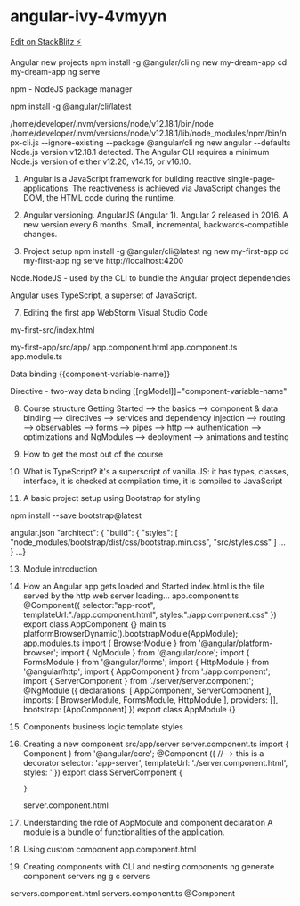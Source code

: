 # angular-ivy-4vmyyn

[Edit on StackBlitz ⚡️](https://stackblitz.com/edit/angular-ivy-4vmyyn)

Angular new projects
npm install -g @angular/cli
ng new my-dream-app
cd my-dream-app
ng serve

npm - NodeJS package manager

npm install -g @angular/cli/latest

/home/developer/.nvm/versions/node/v12.18.1/bin/node /home/developer/.nvm/versions/node/v12.18.1/lib/node_modules/npm/bin/npx-cli.js --ignore-existing --package @angular/cli ng new angular --defaults
Node.js version v12.18.1 detected.
The Angular CLI requires a minimum Node.js version of either v12.20, v14.15, or v16.10.

1. Angular is a JavaScript framework for building reactive single-page-applications.
   The reactiveness is achieved via JavaScript changes the DOM, the HTML code during the runtime.

2. Angular versioning.
   AngularJS (Angular 1).
   Angular 2 released in 2016. A new version every 6 months. Small, incremental, backwards-compatible changes.

3. Project setup
   npm install -g @angular/cli@latest
   ng new my-first-app
   cd my-first-app
   ng serve
   http://localhost:4200

Node.NodeJS - used by the CLI to bundle the Angular project dependencies

Angular uses TypeScript, a superset of JavaScript.

7. Editing the first app
   WebStorm
   Visual Studio Code

my-first-src/index.html
<app-root></app-root>

my-first-app/src/app/
app.component.html
app.component.ts
app.module.ts

Data binding
{{component-variable-name}}

Directive - two-way data binding
[[ngModel]]="component-variable-name"

8. Course structure
   Getting Started --> the basics --> component & data binding --> directives --> services and dependency injection --> routing --> observables --> forms --> pipes --> http --> authentication --> optimizations and NgModules --> deployment --> animations and testing

9. How to get the most out of the course

10. What is TypeScript?
    it's a superscript of vanilla JS: it has types, classes, interface, it is checked at compilation time, it is compiled to JavaScript

11. A basic project setup using Bootstrap for styling

npm install --save bootstrap@latest

angular.json
"architect": {
"build": {
"styles": [
"node_modules/bootstrap/dist/css/bootstrap.min.css",
"src/styles.css"
]
... } ...}

13. Module introduction
14. How an Angular app gets loaded and Started
    index.html is the file served by the http web server
    <app-root>loading...</app-root>
    app.component.ts  
     @Component({
    selector:"app-root",
    templateUrl:"./app.component.html",
    styles:"./app.component.css"
    })
    export class AppComponent {}
    main.ts
    platformBrowserDynamic().bootstrapModule(AppModule);
    app.modules.ts
    import { BrowserModule } from '@angular/platform-browser';
    import { NgModule } from '@angular/core';
    import { FormsModule } from '@angular/forms';
    import { HttpModule } from '@angular/http';
    import { AppComponent } from './app.component';
    import { ServerComponent } from './server/server.component';
    @NgModule ({
    declarations: [
    AppComponent,
    ServerComponent
    ],
    imports: [
    BrowserModule,
    FormsModule,
    HttpModule
    ],
    providers: [],
    bootstrap: [AppComponent]
    })
    export class AppModule {}

15. Components
    business logic
    template
    styles

16. Creating a new component
    src/app/server
    server.component.ts
    import { Component } from '@angular/core';
    @Component ({ //--> this is a decorator
    selector: 'app-server',
    templateUrl: './server.component.html',
    styles: '
    })
    export class ServerComponent {

        }

    server.component.html

17. Understanding the role of AppModule and component declaration
    A module is a bundle of functionalities of the application.

18. Using custom component
    app.component.html
    <app-server></app-server>

19. Creating components with CLI and nesting components
    ng generate component servers
    ng g c servers

servers.component.html
<app-server></app-server>
<app-server></app-server>
servers.component.ts
@Component
